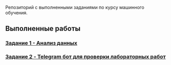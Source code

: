 Репозиторий с выполненными заданиями по курсу машинного обучения.
## Выполненные работы

### [Задание 1 - Анализ данных](TIPIS_tusk1.ipynb)

### [Задание 2 - Telegram бот для проверки лабораторных работ](https://github.com/IImbryk/ml_2025/tree/main/2_simple_bot)

